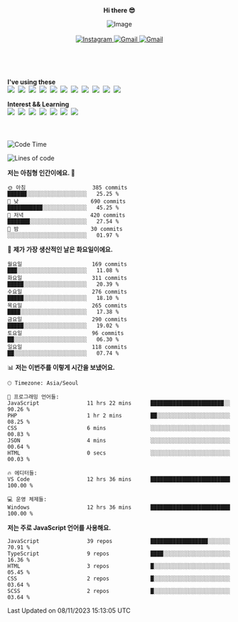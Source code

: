 <p align="center">
  <strong>Hi there 😎</strong>
</p>
<p align="center">
 <img src="https://github.com/newri0807/newri0807/assets/51315988/4a6fb530-b6e7-4156-ae8c-bd620836a7cc" alt="Image" align="center"/>
  <br/>
  <br/>
  <a href="https://www.instagram.com/_nm.87/">
    <img src="https://img.shields.io/badge/-Instagram-dd2a7b?style=flat-squaree&logo=instagram&logoColor=white" alt="Instagram" />
  </a>
  <a href="mailto:newri0807@gmail.com">
    <img src="https://img.shields.io/badge/-Gmail-d14836?style=flat-squaree&logo=Gmail&logoColor=white" alt="Gmail" />
  </a>
  <a href="https://twitter.com/Irwen215">
    <img src="https://img.shields.io/badge/Twitter-1DA1F2?style=flat-squaree&logo=twitter&logoColor=white" alt="Gmail" />
  </a>  
</p>

 
 
</p>
<br/>
<br/>
<br/>
<p align="left">
  <strong>I've using these </strong>
  <br/>
  <img src="https://img.shields.io/badge/Html5-E34F26?style=flat-square&logo=html5&logoColor=white"/></a>&nbsp 
  <img src="https://img.shields.io/badge/css-1572B6?style=flat-square&logo=css3&logoColor=white"/></a>&nbsp 
  <img src="https://img.shields.io/badge/Bootstrap-7952B3?style=flat-square&logo=Bootstrap&logoColor=white"/></a>&nbsp 
  <img src="https://img.shields.io/badge/Tailwind CSS-06B6D4?style=flat-square&amp;logo=Tailwind CSS&amp;logoColor=white"></a>&nbsp 
  <img src="https://img.shields.io/badge/Javascript-ffb13b?style=flat-square&logo=javascript&logoColor=white"/></a>&nbsp 
  <img src="https://img.shields.io/badge/jquery-0769AD?style=flat-square&logo=jquery&logoColor=white"/></a>&nbsp 
  <img src="https://img.shields.io/badge/C Sharp-239120?style=flat-square&logo=C Sharp&logoColor=white"/></a>&nbsp 
  <img src="https://img.shields.io/badge/.NET-512BD4?style=flat-square&logo=.NET&logoColor=white"/></a>&nbsp 
  <img src="https://img.shields.io/badge/MicrosoftSQLServer-CC2927?style=flat-square&logo=microsoft&logoColor=white"/></a>&nbsp
  <img src="https://img.shields.io/badge/Firebase-FFCA28?style=flat-square&logo=firebase&logoColor=white"/></a>&nbsp 
  <img src="https://img.shields.io/badge/react-61DAFB?style=flat-square&logo=react&logoColor=white"/></a>&nbsp  
</p>

<p align="left">
  <strong>Interest && Learning</strong>
  <br/>
  <img src="https://img.shields.io/badge/TypeScript-3178C6?style=flat-square&logo=TypeScript&logoColor=white"/>&nbsp 
  <img src="https://img.shields.io/badge/Next.js-000000?style=flat-square&logo=Next.js&logoColor=white"/></a>&nbsp  
  <img src="https://img.shields.io/badge/Node.js-339933?style=flat-square&logo=node.js&logoColor=white"/></a>&nbsp 
  <img src="https://img.shields.io/badge/nestjs-E0234E?style=flat-square&logo=nestjs&logoColor=white"/></a>&nbsp 
  <img src="https://img.shields.io/badge/MySQL-4479A1?style=flat-square&logo=MySQL&logoColor=white"/></a>&nbsp 
  <img src="https://img.shields.io/badge/Java-007396?style=flat-square&logo=Java&logoColor=white"/></a>&nbsp
  <img src="https://img.shields.io/badge/Sass-CC6699?style=flat-square&logo=Sass&logoColor=white"/></a>&nbsp 
</p>

&nbsp;
&nbsp;
###

<!--START_SECTION:waka-->
![Code Time](http://img.shields.io/badge/Code%20Time-534%20hrs-blue)

![Lines of code](https://img.shields.io/badge/%EC%A0%80%EB%8A%94%20%EC%97%AC%ED%83%9C%EA%B9%8C%EC%A7%80%20-1.5%20million%20%EC%A4%84%EC%9D%98%20%EC%BD%94%EB%93%9C%EB%A5%BC%20%EC%9E%91%EC%84%B1%ED%96%88%EC%96%B4%EC%9A%94.-blue)

**저는 아침형 인간이에요. 🐤** 

```text
🌞 아침                     385 commits         ██████░░░░░░░░░░░░░░░░░░░   25.25 % 
🌆 낮　                     690 commits         ███████████░░░░░░░░░░░░░░   45.25 % 
🌃 저녁                     420 commits         ███████░░░░░░░░░░░░░░░░░░   27.54 % 
🌙 밤　                     30 commits          ░░░░░░░░░░░░░░░░░░░░░░░░░   01.97 % 
```
📅 **제가 가장 생산적인 날은 화요일이에요.** 

```text
월요일                      169 commits         ███░░░░░░░░░░░░░░░░░░░░░░   11.08 % 
화요일                      311 commits         █████░░░░░░░░░░░░░░░░░░░░   20.39 % 
수요일                      276 commits         █████░░░░░░░░░░░░░░░░░░░░   18.10 % 
목요일                      265 commits         ████░░░░░░░░░░░░░░░░░░░░░   17.38 % 
금요일                      290 commits         █████░░░░░░░░░░░░░░░░░░░░   19.02 % 
토요일                      96 commits          ██░░░░░░░░░░░░░░░░░░░░░░░   06.30 % 
일요일                      118 commits         ██░░░░░░░░░░░░░░░░░░░░░░░   07.74 % 
```


📊 **저는 이번주를 이렇게 시간을 보냈어요.** 

```text
🕑︎ Timezone: Asia/Seoul

💬 프로그래밍 언어들: 
JavaScript               11 hrs 22 mins      ███████████████████████░░   90.26 % 
PHP                      1 hr 2 mins         ██░░░░░░░░░░░░░░░░░░░░░░░   08.25 % 
CSS                      6 mins              ░░░░░░░░░░░░░░░░░░░░░░░░░   00.83 % 
JSON                     4 mins              ░░░░░░░░░░░░░░░░░░░░░░░░░   00.64 % 
HTML                     0 secs              ░░░░░░░░░░░░░░░░░░░░░░░░░   00.03 % 

🔥 에디터들: 
VS Code                  12 hrs 36 mins      █████████████████████████   100.00 % 

💻 운영 체제들: 
Windows                  12 hrs 36 mins      █████████████████████████   100.00 % 
```

**저는 주로 JavaScript 언어를 사용해요.** 

```text
JavaScript               39 repos            ██████████████████░░░░░░░   70.91 % 
TypeScript               9 repos             ████░░░░░░░░░░░░░░░░░░░░░   16.36 % 
HTML                     3 repos             █░░░░░░░░░░░░░░░░░░░░░░░░   05.45 % 
CSS                      2 repos             █░░░░░░░░░░░░░░░░░░░░░░░░   03.64 % 
SCSS                     2 repos             █░░░░░░░░░░░░░░░░░░░░░░░░   03.64 % 
```




 Last Updated on 08/11/2023 15:13:05 UTC
<!--END_SECTION:waka-->
